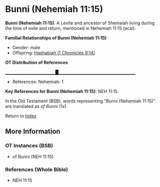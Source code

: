 # Bunni (Nehemiah 11:15)
**Bunni (Nehemiah 11:15)**. 
A Levite and ancestor of Shemaiah living during the time of exile and return, mentioned in Nehemiah 11:15 (acai). 




**Familial Relationships of Bunni (Nehemiah 11:15)**


* Gender: male
* Offspring: [Hashabiah (1 Chronicles 9:14)](Hashabiah.2.md)


**OT Distribution of References**

▁▁▁▁▁▁▁▁▁▁▁▁▁▁▁█▁▁▁▁▁▁▁▁▁▁▁▁▁▁▁▁▁▁▁▁▁▁▁
* References: Nehemiah: 1



**Key References for Bunni (Nehemiah 11:15)**: 
NEH 11:15. 


In the Old Testament (BSB), words representing “Bunni (Nehemiah 11:15)” are translated as 
*of Bunni* (1x). 




Return to [Index](00-Index.md)

## More Information

### OT Instances (BSB)

* of Bunni (NEH 11:15)



### References (Whole Bible)

* NEH 11:15




